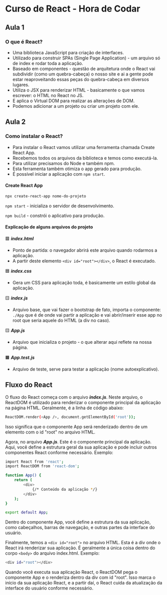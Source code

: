 # Curso de React - Hora de Codar

## Aula 1

### O que é React?

- Uma biblioteca JavaScript para criação de interfaces.
- Utilizado para construir SPAs (Single Page Application) - um arquivo só de index e rodar toda a aplicação.
- Baseado em componentes - questão de arquitetura onde o React vai subdividir (como um quebra-cabeça) o nosso site e ai a gente pode estar reaproveitando essas peças do quebra-cabeça em diversos lugares.
- Utiliza o JSX para renderizar HTML - basicamente o que vamos escrever: o HTML no React no JS.
- E aplica o Virtual DOM para realizar as alterações de DOM.
- Podemos adicionar a um projeto ou criar um projeto com ele.

## Aula 2

### Como instalar o React?

- Para instalar o React vamos utilizar uma ferramenta chamada Create React App.
- Recebemos todos os arquivos da biblioteca e temos como executá-la.
- Para utilizar precisamos do Node e também npm.
- Esta ferramenta também otimiza o app gerado para produção.
- É possível iniciar a aplicação com `npm start`.

#### Create React App
  
```bash
npx create-react-app nome-do-projeto
```
`npm start` - inicializa o servidor de desenvolvimento.

`npm build` - constrói o aplicativo para produção.

#### Explicação de alguns arquivos do projeto
🟥 ***index.html***
- Ponto de partida: o navegador abrirá este arquivo quando rodarmos a aplicação.
- A partir deste elemento `<div id="root"></div>`, o React é executado.

🟦 ***index.css***
- Gera um CSS para aplicação toda, é basicamente um estilo global da aplicação.

🟨 ***index.js***
- Arquivo base, que vai fazer o bootstrap de fato, importa o componente: `./App` que é de onde vai partir a aplicação e vai abrir/inserir esse app no root que seria aquele do HTML (a div no caso).

🟨 ***App.js***
- Arquivo que inicializa o projeto - o que alterar aqui reflete na nossa página.

🟧 ***App.test.js***
- Arquivo de teste, serve para testar a aplicação (nome autoexplicativo).


## Fluxo do React
O fluxo do React começa com o arquivo ***index.js***. Neste arquivo, o ReactDOM é utilizado para renderizar o componente principal da aplicação na página HTML. Geralmente, é a linha de código abaixo:
```bash
ReactDOM.render(<App />, document.getElementById('root'));
```
Isso significa que o componente App será renderizado dentro de um elemento com o id "root" no arquivo HTML.

Agora, no arquivo ***App.js***. Este é o componente principal da aplicação. Aqui, você define a estrutura geral da sua aplicação e pode incluir outros componentes React conforme necessário. Exemplo:
```bash
import React from 'react';
import ReactDOM from 'react-dom';

function App() {
    return (
        <div>
            {/* Conteúdo da aplicação */}
        </div>
    );
}

export default App;
```

Dentro do componente App, você define a estrutura da sua aplicação, como cabeçalhos, barras de navegação, e outras partes da interface do usuário.

Finalmente, temos a `<div id="root">` no arquivo HTML. Esta é a div onde o React irá renderizar sua aplicação. É geralmente a única coisa dentro do corpo `<body>` do arquivo index.html. Exemplo:
```bash
<div id="root"></div>
```

Quando você executa sua aplicação React, o ReactDOM pega o componente App e o renderiza dentro da div com id "root". Isso marca o início da sua aplicação React, e a partir daí, o React cuida da atualização da interface do usuário conforme necessário.
